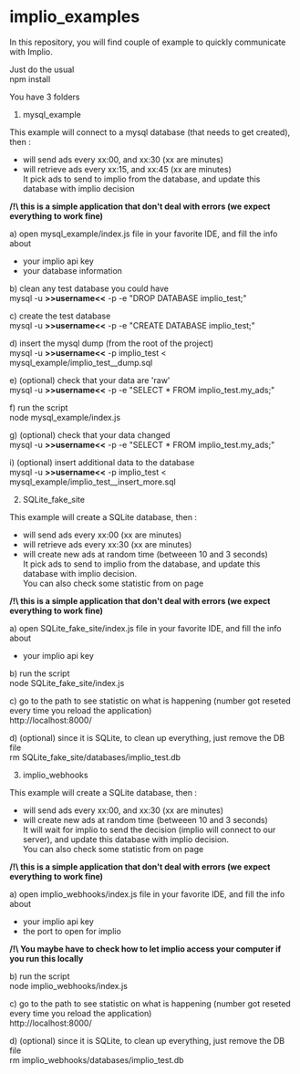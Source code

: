 # implio_examples


In this repository, you will find couple of example to quickly communicate with Implio.

Just do the usual  
npm install

You have 3 folders

1. mysql_example

  This example will connect to a mysql database (that needs to get created), then :
   - will send ads every xx:00, and xx:30 (xx are minutes)
   - will retrieve ads every xx:15, and xx:45 (xx are minutes)  
  It pick ads to send to implio from the database, and update this database with implio decision

  __/!\ this is a simple application that don't deal with errors (we expect everything to work fine)__


 a) open mysql_example/index.js file in your favorite IDE, and fill the info about
  - your implio api key
  - your database information


 b) clean any test database you could have  
 mysql -u __>>username<<__ -p -e "DROP DATABASE implio_test;"

 c) create the test database  
 mysql -u __>>username<<__ -p -e "CREATE DATABASE implio_test;"

 d) insert the mysql dump (from the root of the project)  
 mysql -u __>>username<<__ -p implio_test < mysql_example/implio_test__dump.sql

 e) (optional) check that your data are 'raw'  
 mysql -u __>>username<<__ -p -e "SELECT * FROM implio_test.my_ads;"

 f) run the script  
 node mysql_example/index.js   


 g) (optional) check that your data changed  
 mysql -u __>>username<<__ -p -e "SELECT * FROM implio_test.my_ads;"   


 i) (optional) insert additional data to the database  
 mysql -u __>>username<<__ -p implio_test < mysql_example/implio_test__insert_more.sql


2. SQLite_fake_site

  This example will create a SQLite database, then :
   - will send ads every xx:00 (xx are minutes)
   - will retrieve ads every xx:30 (xx are minutes)
   - will create new ads at random time (betweeen 10 and 3 seconds)  
  It pick ads to send to implio from the database, and update this database with implio decision.  
  You can also check some statistic from on page

  __/!\ this is a simple application that don't deal with errors (we expect everything to work fine)__


 a) open SQLite_fake_site/index.js file in your favorite IDE, and fill the info about
  - your implio api key


 b) run the script  
 node SQLite_fake_site/index.js

 c) go to the path to see statistic on what is happening (number got reseted every time you reload the application)  
 http://localhost:8000/



 d) (optional) since it is SQLite, to clean up everything, just remove the DB file  
 rm SQLite_fake_site/databases/implio_test.db

3. implio_webhooks

  This example will create a SQLite database, then :
   - will send ads every xx:00, and xx:30 (xx are minutes)
   - will create new ads at random time (betweeen 10 and 3 seconds)  
  It will wait for implio to send the decision (implio will connect to our server), and update this database with implio decision.  
  You can also check some statistic from on page

  __/!\ this is a simple application that don't deal with errors (we expect everything to work fine)__


 a) open implio_webhooks/index.js file in your favorite IDE, and fill the info about
  - your implio api key
  - the port to open for implio

  __/!\ You maybe have to check how to let implio access your computer if you run this locally__

 b) run the script  
 node implio_webhooks/index.js

 c) go to the path to see statistic on what is happening (number got reseted every time you reload the application)  
 http://localhost:8000/



 d) (optional) since it is SQLite, to clean up everything, just remove the DB file  
 rm implio_webhooks/databases/implio_test.db
